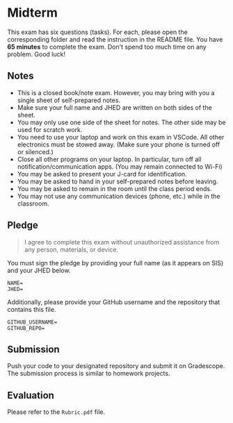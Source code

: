 # Midterm

This exam has six questions (tasks). For each, please open the corresponding folder and read the instruction in the README file. You have **65 minutes** to complete the exam. Don't spend too much time on any problem. Good luck!

## Notes

- This is a closed book/note exam. However, you may bring with you a single sheet of self-prepared notes.
- Make sure your full name and JHED are written on both sides of the sheet.
- You may only use one side of the sheet for notes. The other side may be used for scratch work.
- You need to use your laptop and work on this exam in VSCode. All other electronics must be stowed away. (Make sure your phone is turned off or silenced.)
- Close all other programs on your laptop. In particular, turn off all notification/communication apps. (You may remain connected to Wi-Fi)
- You may be asked to present your J-card for identification.
- You may be asked to hand in your self-prepared notes before leaving.
- You may be asked to remain in the room until the class period ends.
- You may not use any communication devices (phone, etc.) while in the classroom.

## Pledge 

> I agree to complete this exam without unauthorized assistance from any person, materials, or device. 

You must sign the pledge by providing your full name (as it appears on SIS) and your JHED below. 

```text
NAME=
JHED=
```

Additionally, please provide your GitHub username and the repository that contains this file.

```text
GITHUB_USERNAME=
GITHUB_REPO=
```

## Submission

Push your code to your designated repository and submit it on Gradescope. The submission process is similar to homework projects.

## Evaluation

Please refer to the `Rubric.pdf` file. 
